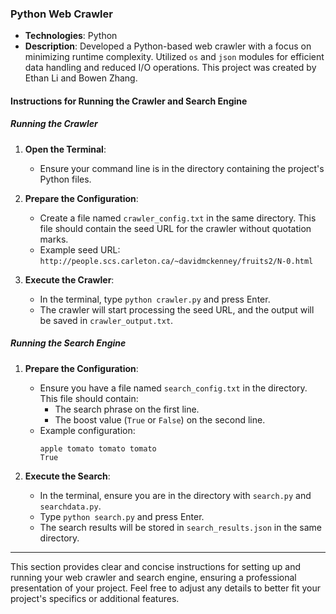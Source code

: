 ### Python Web Crawler

- **Technologies**: Python
- **Description**: Developed a Python-based web crawler with a focus on minimizing runtime complexity. Utilized `os` and `json` modules for efficient data handling and reduced I/O operations. This project was created by Ethan Li and Bowen Zhang.

#### Instructions for Running the Crawler and Search Engine

##### Running the Crawler

1. **Open the Terminal**:
   - Ensure your command line is in the directory containing the project's Python files.

2. **Prepare the Configuration**:
   - Create a file named `crawler_config.txt` in the same directory. This file should contain the seed URL for the crawler without quotation marks.
   - Example seed URL: `http://people.scs.carleton.ca/~davidmckenney/fruits2/N-0.html`

3. **Execute the Crawler**:
   - In the terminal, type `python crawler.py` and press Enter.
   - The crawler will start processing the seed URL, and the output will be saved in `crawler_output.txt`.

##### Running the Search Engine

1. **Prepare the Configuration**:
   - Ensure you have a file named `search_config.txt` in the directory. This file should contain:
     - The search phrase on the first line.
     - The boost value (`True` or `False`) on the second line.
   - Example configuration:
     ```
     apple tomato tomato tomato
     True
     ```

2. **Execute the Search**:
   - In the terminal, ensure you are in the directory with `search.py` and `searchdata.py`.
   - Type `python search.py` and press Enter.
   - The search results will be stored in `search_results.json` in the same directory.

---

This section provides clear and concise instructions for setting up and running your web crawler and search engine, ensuring a professional presentation of your project. Feel free to adjust any details to better fit your project's specifics or additional features.
